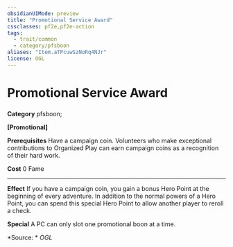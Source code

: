 ```yaml
---
obsidianUIMode: preview
title: "Promotional Service Award"
cssclasses: pf2e,pf2e-action
tags:
  - trait/common
  - category/pfsboon
aliases: "Item.aTPcuwSzNoRq4NJr"
license: OGL
---
```

# Promotional Service Award

### 

**Category** pfsboon; 




**\[Promotional\]**

**Prerequisites** Have a campaign coin. Volunteers who make exceptional contributions to Organized Play can earn campaign coins as a recognition of their hard work.

**Cost** 0 Fame

* * *

**Effect** If you have a campaign coin, you gain a bonus Hero Point at the beginning of every adventure. In addition to the normal powers of a Hero Point, you can spend this special Hero Point to allow another player to reroll a check.

**Special** A PC can only slot one promotional boon at a time.

*Source: *
*OGL*